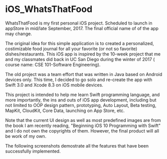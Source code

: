 # iOS_WhatsThatFood
WhatsThatFood is my first personal iOS project. Scheduled to launch in appStore in mid/late September, 2017. The final official
name of of the app may change.

The original idea for this simple application is to created a personalized, costimizable food journal for all your favorite 
(or not so favorite) dishes/restaurants. This iOS app is inspired by the 10-week project that me and my classmates did back 
in UC San Diego during the winter of 2017 ( course name: CSE 101-Software Engineering). 

The old project was a team effort that was written in Java based on Android devices only. This time, I decided to go solo and 
re-create the app with Swift 3.0 and Xcode 8.3 on iOS mobile devices. 

This project is intended to help me learn Swift programming language, and more importantly, the ins and outs of iOS app 
development, including but not limited to OOP design pattern, prototyping, Auto Layout, Beta testing, MapKit, CloudKit, Core 
Data, launching on App Store, etc.

Note that the current UI design as well as most predefined images are from the book I am recently reading, "Beginning iOS 10 
Programming with Swift" and I do not own the copyrights of them. However, the final product will all be work of my own.


The following screenshots demostrate all the features that have been successfully implemented.

